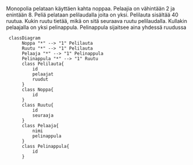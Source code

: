 Monopolia pelataan käyttäen kahta noppaa. Pelaajia on vähintään 2 ja enintään 8. Peliä pelataan pelilaudalla joita on yksi. Pelilauta sisältää 40 ruutua. Kukin ruutu tietää, mikä on sitä seuraava ruutu pelilaudalla. Kullakin pelaajalla on yksi pelinappula. Pelinappula sijaitsee aina yhdessä ruudussa

```mermaid
 classDiagram
      Noppa "*" --> "1" Pelilauta
      Ruutu "*" --> "1" Pelilauta
      Pelaaja "*" --> "1" Pelinappula
      Pelinappula "*" --> "1" Ruutu
      class Pelilauta{
          id
          pelaajat
          ruudut
      }
      class Noppa{
          id
      }
      class Ruutu{
          id
          seuraaja
      }
      class Pelaaja{
          nimi
          pelinappula
      }
      class Pelinappula{
          id
      }
```
